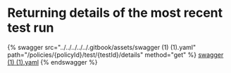 # Returning details of the most recent test run

{% swagger src="../../../../../.gitbook/assets/swagger (1) (1).yaml" path="/policies/{policyId}/test/{testId}/details" method="get" %}
[swagger (1) (1).yaml](<../../../../../.gitbook/assets/swagger (1) (1).yaml>)
{% endswagger %}
